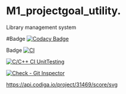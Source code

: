# M1_projectgoal_utility.
Library management system 

#Badge
[![Codacy Badge](https://app.codacy.com/project/badge/Grade/336831a1aeba447090acaec6f5bdae2f)](https://www.codacy.com/gh/Anithknb/M1_projectgoal_utility./dashboard?utm_source=github.com&amp;utm_medium=referral&amp;utm_content=Anithknb/M1_projectgoal_utility.&amp;utm_campaign=Badge_Grade)

Badge 
[![CI](https://github.com/Anithknb/M1_projectgoal_utility./actions/workflows/main.yml/badge.svg?branch=main)](https://github.com/Anithknb/M1_projectgoal_utility./actions/workflows/main.yml)

[![C/C++ CI UnitTesting](https://github.com/Anithknb/M1_projectgoal_utility./actions/workflows/c-cpp_unit.yml/badge.svg)](https://github.com/Anithknb/M1_projectgoal_utility./actions/workflows/c-cpp_unit.yml)

[![Check - Git Inspector](https://github.com/Anithknb/M1_projectgoal_utility./actions/workflows/gitinspector.yml/badge.svg)](https://github.com/Anithknb/M1_projectgoal_utility./actions/workflows/gitinspector.yml)

https://api.codiga.io/project/31469/score/svg
